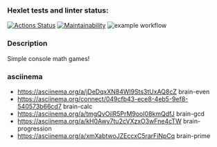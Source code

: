 ### Hexlet tests and linter status:
[![Actions Status](https://github.com/movmovbaby/frontend-project-lvl1/workflows/hexlet-check/badge.svg)](https://github.com/movmovbaby/frontend-project-lvl1/actions)
[![Maintainability](https://api.codeclimate.com/v1/badges/a99a88d28ad37a79dbf6/maintainability)](https://codeclimate.com/github/codeclimate/codeclimate/maintainability)
![example workflow](https://github.com/movmovbaby/frontend-project-lvl1/actions/workflows/project.yml/badge.svg)

### Description
Simple console math games!


### asciinema
- https://asciinema.org/a/jDeDqxXN84Wl9Sts3tUxAQ8cZ brain-even
- https://asciinema.org/connect/049cfb43-ece8-4eb5-9ef8-540573b66cd7 brain-calc
- https://asciinema.org/a/tmgQvOilR5PrM9ooI08kmQdfJ brain-gcd
- https://asciinema.org/a/kH0Awy7tu2cVXzxO3wFne4cTW brain-progression
- https://asciinema.org/a/xmXabtwoJZEccxC5rarFiNpCq brain-prime
